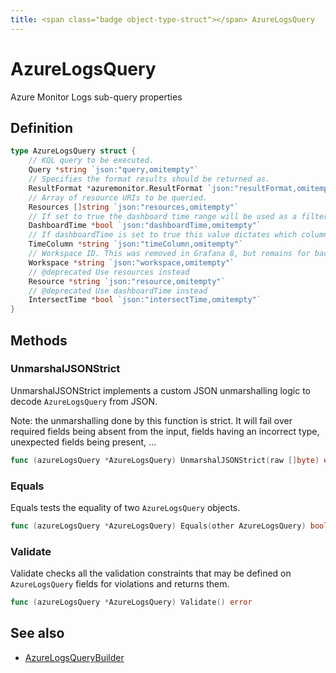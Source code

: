 ```yaml
---
title: <span class="badge object-type-struct"></span> AzureLogsQuery
---
```

# <span class="badge object-type-struct"></span> AzureLogsQuery

Azure Monitor Logs sub-query properties

## Definition

```go
type AzureLogsQuery struct {
    // KQL query to be executed.
    Query *string `json:"query,omitempty"`
    // Specifies the format results should be returned as.
    ResultFormat *azuremonitor.ResultFormat `json:"resultFormat,omitempty"`
    // Array of resource URIs to be queried.
    Resources []string `json:"resources,omitempty"`
    // If set to true the dashboard time range will be used as a filter for the query. Otherwise the query time ranges will be used. Defaults to false.
    DashboardTime *bool `json:"dashboardTime,omitempty"`
    // If dashboardTime is set to true this value dictates which column the time filter will be applied to. Defaults to the first tables timeSpan column, the first datetime column found, or TimeGenerated
    TimeColumn *string `json:"timeColumn,omitempty"`
    // Workspace ID. This was removed in Grafana 8, but remains for backwards compat.
    Workspace *string `json:"workspace,omitempty"`
    // @deprecated Use resources instead
    Resource *string `json:"resource,omitempty"`
    // @deprecated Use dashboardTime instead
    IntersectTime *bool `json:"intersectTime,omitempty"`
}
```
## Methods

### <span class="badge object-method"></span> UnmarshalJSONStrict

UnmarshalJSONStrict implements a custom JSON unmarshalling logic to decode `AzureLogsQuery` from JSON.

Note: the unmarshalling done by this function is strict. It will fail over required fields being absent from the input, fields having an incorrect type, unexpected fields being present, …

```go
func (azureLogsQuery *AzureLogsQuery) UnmarshalJSONStrict(raw []byte) error
```

### <span class="badge object-method"></span> Equals

Equals tests the equality of two `AzureLogsQuery` objects.

```go
func (azureLogsQuery *AzureLogsQuery) Equals(other AzureLogsQuery) bool
```

### <span class="badge object-method"></span> Validate

Validate checks all the validation constraints that may be defined on `AzureLogsQuery` fields for violations and returns them.

```go
func (azureLogsQuery *AzureLogsQuery) Validate() error
```

## See also

 * <span class="badge builder"></span> [AzureLogsQueryBuilder](./builder-AzureLogsQueryBuilder.md)
